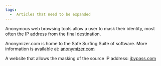 ```yaml
---
tags:
  -  Articles that need to be expanded
---
```

Anonymous web browsing tools allow a user to mask their identity, most
often the IP address from the final destination.

Anonymizer.com is home to the Safe Surfing Suite of software. More
information is available at: [anonymizer.com](https://ntrepidcorp.com/)

A website that allows the masking of the source IP address:
[ibypass.com](http://www.ibypass.com)